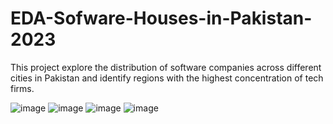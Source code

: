 # EDA-Sofware-Houses-in-Pakistan-2023
This project explore the distribution of software companies across different cities in Pakistan and identify regions with the highest concentration of tech firms.

![image](https://github.com/isadia005/EDA-Sofware-Houses-in-Pakistan-2023/assets/71076874/634cc4f6-6ed0-4056-bd18-ff8c4958852f)
![image](https://github.com/isadia005/EDA-Sofware-Houses-in-Pakistan-2023/assets/71076874/3f8bb508-031b-42d7-9314-018406f4c2ea)
![image](https://github.com/isadia005/EDA-Sofware-Houses-in-Pakistan-2023/assets/71076874/81673e7e-b1b3-4992-8b92-7455591fd1ed)
![image](https://github.com/isadia005/EDA-Sofware-Houses-in-Pakistan-2023/assets/71076874/f264c516-8685-446a-a444-86e09ef93df0)
